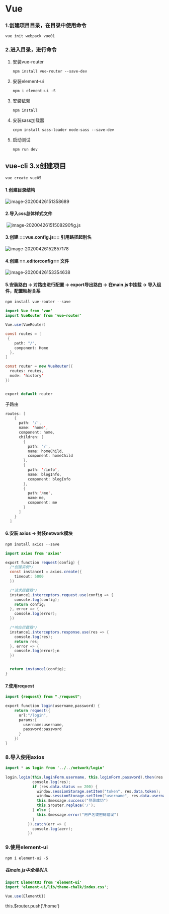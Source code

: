 #	Vue

### 1.创建项目目录，在目录中使用命令

~~~~
vue init webpack vue01
~~~~

### 2.进入目录，进行命令

1. 安装vue-router

   ~~~
   npm install vue-router --save-dev
   ~~~

2. 安装element-ui

   ~~~
   npm i element-ui -S
   ~~~

3. 安装依赖

   ~~~
   npm install
   ~~~

4. 安装sass加载器

   ~~~
   cnpm install sass-loader node-sass --save-dev
   ~~~

5. 启动测试

   ~~~
   npm run dev
   ~~~

   

## vue-cli 3.x创建项目

~~~xml
vue create vue05
~~~



#### 1.创建目录结构

![image-20200426151358689](C:\Users\Victor\AppData\Roaming\Typora\typora-user-images\image-20200426151358689.png)



#### 2.导入css总体样式文件

​		![image-20200426151508290](C:\Users\Victor\AppData\Roaming\Typora\typora-user-images\image-20200426151508290.png)fig.js



#### 3.创建 ==vue.config.js== 引用路径起别名

![image-20200426152857178](C:\Users\Victor\AppData\Roaming\Typora\typora-user-images\image-20200426152857178.png)





#### 4.创建  ==.editorconfig==  文件

![image-20200426153354638](C:\Users\Victor\AppData\Roaming\Typora\typora-user-images\image-20200426153354638.png)





#### 5.安装路由 -> 对路由进行配置 -> export导出路由 -> 在main.js中挂载 -> 导入组件，配置映射关系 

~~~java
npm install vue-router --save
~~~

~~~java
import Vue from 'vue'
import VueRouter from 'vue-router'

Vue.use(VueRouter)

const routes = [
 {
    path: "/",
    component: Home
  },
]

const router = new VueRouter({
  routes: routes,
  mode: 'history'
})


export default router
~~~

子路由

~~~java
routes: [
    {
      path: '/',
      name: 'home',
      component: home,
      children: [
        {
          path: '/',
          name: homeChild,
          component: homeChild
        },
        {
          path: '/info',
          name: blogInfo,
          component: blogInfo
        },
        {
          path:'/me',
          name:me,
          component: me
        }
      ]
    }
  ]
~~~





#### 6.安装 axios -> 封装network模块

~~~java
npm install axios --save
~~~

~~~java
import axios from 'axios'

export function request(config) {
  /*创建实例*/
  const instance1 = axios.create({
    timeout: 5000
  })

  /*请求拦截器*/
  instance1.interceptors.request.use(config => {
    console.log(config);
    return config;
  }, error => {
    console.log(error);
  })

  /*响应拦截器*/
  instance1.interceptors.response.use(res => {
    console.log(res);
    return res;
  }, error => {
    console.log(error);n
  })


  return instance1(config);
}

~~~





#### 7.使用request

~~~java
import {request} from "./request";

export function login(username,password) {
    return request({
      url:"/login",
      params:{
        username:username,
        password:password
      }
    })
}
~~~



### 8.导入使用axios

~~~java
import * as login from '../../network/login'
    
login.login(this.loginForm.username, this.loginForm.password).then(res => {
            console.log(res);
            if (res.data.status == 200) {
              window.sessionStorage.setItem("token", res.data.token);
              window.sessionStorage.setItem("username", res.data.username);
              this.$message.success("登录成功")
              this.$router.replace('/');
            } else {
              this.$message.error("用户名或密码错误")
            }
          }).catch(err => {
            console.log(aerr);
          })
~~~



### 9.使用element-ui

~~~java
npm i element-ui -S
~~~



##### 在main.js中全局引入

~~~java
import ElementUI from 'element-ui'
import 'element-ui/lib/theme-chalk/index.css';

Vue.use(ElementUI)
~~~





this.$router.push('/home')